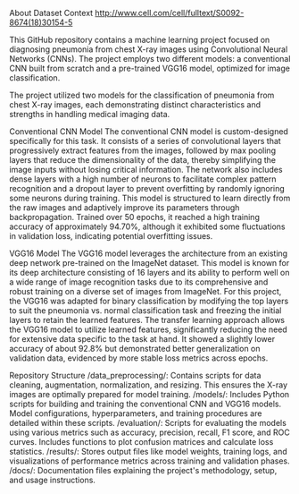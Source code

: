 About Dataset
Context
http://www.cell.com/cell/fulltext/S0092-8674(18)30154-5


This GitHub repository contains a machine learning project focused on diagnosing pneumonia from chest X-ray images using Convolutional Neural Networks (CNNs). The project employs two different models: a conventional CNN built from scratch and a pre-trained VGG16 model, optimized for image classification.

The project utilized two models for the classification of pneumonia from chest X-ray images, each demonstrating distinct characteristics and strengths in handling medical imaging data.

Conventional CNN Model
The conventional CNN model is custom-designed specifically for this task. It consists of a series of convolutional layers that progressively extract features from the images, followed by max pooling layers that reduce the dimensionality of the data, thereby simplifying the image inputs without losing critical information. The network also includes dense layers with a high number of neurons to facilitate complex pattern recognition and a dropout layer to prevent overfitting by randomly ignoring some neurons during training. This model is structured to learn directly from the raw images and adaptively improve its parameters through backpropagation. Trained over 50 epochs, it reached a high training accuracy of approximately 94.70%, although it exhibited some fluctuations in validation loss, indicating potential overfitting issues.

VGG16 Model
The VGG16 model leverages the architecture from an existing deep network pre-trained on the ImageNet dataset. This model is known for its deep architecture consisting of 16 layers and its ability to perform well on a wide range of image recognition tasks due to its comprehensive and robust training on a diverse set of images from ImageNet. For this project, the VGG16 was adapted for binary classification by modifying the top layers to suit the pneumonia vs. normal classification task and freezing the initial layers to retain the learned features. The transfer learning approach allows the VGG16 model to utilize learned features, significantly reducing the need for extensive data specific to the task at hand. It showed a slightly lower accuracy of about 92.8% but demonstrated better generalization on validation data, evidenced by more stable loss metrics across epochs.


Repository Structure
/data_preprocessing/: Contains scripts for data cleaning, augmentation, normalization, and resizing. This ensures the X-ray images are optimally prepared for model training.
/models/: Includes Python scripts for building and training the conventional CNN and VGG16 models. Model configurations, hyperparameters, and training procedures are detailed within these scripts.
/evaluation/: Scripts for evaluating the models using various metrics such as accuracy, precision, recall, F1 score, and ROC curves. Includes functions to plot confusion matrices and calculate loss statistics.
/results/: Stores output files like model weights, training logs, and visualizations of performance metrics across training and validation phases.
/docs/: Documentation files explaining the project's methodology, setup, and usage instructions.
